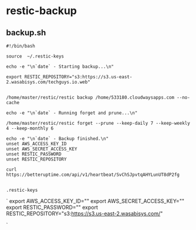 # restic-backup
## backup.sh
```
#!/bin/bash

source  ~/.restic-keys

echo -e "\n`date` - Starting backup...\n"

export RESTIC_REPOSITORY="s3:https://s3.us-east-2.wasabisys.com/techguys.io.web"


/home/master/restic/restic backup /home/533180.cloudwaysapps.com --no-cache

echo -e "\n`date` - Running forget and prune...\n"

/home/master/restic/restic forget --prune --keep-daily 7 --keep-weekly 4 --keep-monthly 6

echo -e "\n`date` - Backup finished.\n"
unset AWS_ACCESS_KEY_ID
unset AWS_SECRET_ACCESS_KEY
unset RESTIC_PASSWORD
unset RESTIC_REPOSITORY

curl https://betteruptime.com/api/v1/heartbeat/SvChSJpvtqAHYLunUT8dP2fg


```

`.restic-keys`

`
export AWS_ACCESS_KEY_ID=""
export AWS_SECRET_ACCESS_KEY=""
export RESTIC_PASSWORD=""
export RESTIC_REPOSITORY="s3:https://s3.us-east-2.wasabisys.com/"

`
